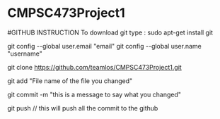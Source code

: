 # CMPSC473Project1





#GITHUB INSTRUCTION
To download git type : sudo apt-get install git

git config --global user.email "email"
git config --global user.name "username"


git clone https://github.com/teamlos/CMPSC473Project1.git

git add "File name of the file you changed"

git commit -m "this is a message to say what you changed"

git push // this will push all the commit to the github 


